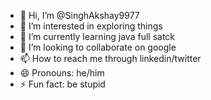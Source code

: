 - 👋 Hi, I’m @SinghAkshay9977
- 👀 I’m interested in exploring things 
- 🌱 I’m currently learning java full satck
- 💞️ I’m looking to collaborate on google
- 📫 How to reach me through linkedin/twitter
- 😄 Pronouns: he/him
- ⚡ Fun fact: be stupid 

<!---
SinghAkshay9977/SinghAkshay9977 is a ✨ special ✨ repository because its `README.md` (this file) appears on your GitHub profile.
You can click the Preview link to take a look at your changes.
--->
